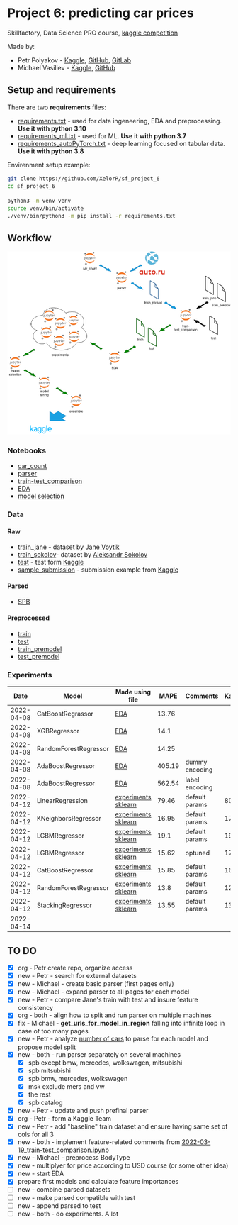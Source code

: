 # Project 6: predicting car prices

Skillfactory, Data Science PRO course, [kaggle competition](https://www.kaggle.com/c/sf-dst-car-price-prediction)

Made by:

- Petr Polyakov - [Kaggle](https://www.kaggle.com/xelorrelin), [GitHub](https://github.com/XelorR), [GitLab](https://gitlab.com/XelorR)
- Michael Vasiliev - [Kaggle](https://www.kaggle.com/michaelvasiliev), [GitHub](https://github.com/MichaelDockers)

## Setup and requirements

There are two **requirements** files:

- [requirements.txt](requirements.txt) - used for data ingeneering, EDA and preprocessing. **Use it with python 3.10**
- [requirements_ml.txt](requirements_ml.txt) - used for ML. **Use it with python 3.7**
- [requirements_autoPyTorch.txt](requirements_autoPyTorch.txt) - deep learning focused on tabular data. **Use it with python 3.8**

Envirenment setup example:

```bash
git clone https://github.com/XelorR/sf_project_6
cd sf_project_6

python3 -m venv venv
source venv/bin/activate
./venv/bin/python3 -m pip install -r requirements.txt
```

## Workflow

![](flow.drawio.png)

### Notebooks

- [car_count](20220327_model_counts.ipynb)
- [parser](UsedCars_Project_Module_6_parser_20220401.ipynb)
- [train-test_comparison](2022-04-02_train-test_comparison.ipynb)
- [EDA](2022-03-31_train-test_EDA.ipynb)
- [model selection](2022-04-11_experiments_pycaret_preprocessing_and_model_selection.ipynb)

### Data

#### Raw

- [train_jane](data/train_df_full_part1.pkl.zip) - dataset by [Jane Voytik](https://www.kaggle.com/datasets/eugeniavoytik/final-car-price-prediction-df-parsed-sep-2021)
- [train_sokolov](data/all_auto_ru_09_09_2020.pkl.zip)- dataset by [Aleksandr Sokolov](https://www.kaggle.com/datasets/sokolovaleks/parsing-all-moscow-auto-ru-09-09-2020)
- [test](data/test.pkl.zip) - test form [Kaggle](https://www.kaggle.com/c/sf-dst-car-price-prediction)
- [sample_submission](data/sample_submission.csv) - submission example from [Kaggle](https://www.kaggle.com/c/sf-dst-car-price-prediction)

#### Parsed

- [SPB](20220401_spb_parsed_data.pkl.zip)

#### Preprocessed

- [train](data/2022-04-06_train_preprocessed.pkl.zip)
- [test](data/2022-04-06_test_preprocessed.pkl.zip)
- [train_premodel](data/2022-04-08_train_pre-model.parquet)
- [test_premodel](data/2022-04-08_test_pre-model.parquet)


### Experiments

| Date       | Model                 | Made using file                                             | MAPE   | Comments       | Kaggle |
|------------|-----------------------|-------------------------------------------------------------|--------|----------------|--------|
| 2022-04-08 | CatBoostRegrassor     | [EDA](2022-03-31_train-test_EDA.ipynb)                      | 13.76  |                |        |
| 2022-04-08 | XGBRegressor          | [EDA](2022-03-31_train-test_EDA.ipynb)                      | 14.1   |                |        |
| 2022-04-08 | RandomForestRegressor | [EDA](2022-03-31_train-test_EDA.ipynb)                      | 14.25  |                |        |
| 2022-04-08 | AdaBoostRegressor     | [EDA](2022-03-31_train-test_EDA.ipynb)                      | 405.19 | dummy encoding |        |
| 2022-04-08 | AdaBoostRegressor     | [EDA](2022-03-31_train-test_EDA.ipynb)                      | 562.54 | label encoding |        |
| 2022-04-12 | LinearRegression      | [experiments sklearn](2022-04-12_experiments-sklearn.ipynb) | 79.46  | default params | 80.53  |
| 2022-04-12 | KNeighborsRegressor   | [experiments sklearn](2022-04-12_experiments-sklearn.ipynb) | 16.95  | default params | 17.75  |
| 2022-04-12 | LGBMRegressor         | [experiments sklearn](2022-04-12_experiments-sklearn.ipynb) | 19.1   | default params | 19.8   |
| 2022-04-12 | LGBMRegressor         | [experiments sklearn](2022-04-12_experiments-sklearn.ipynb) | 15.62  | optuned        | 17.44  |
| 2022-04-12 | CatBoostRegressor     | [experiments sklearn](2022-04-12_experiments-sklearn.ipynb) | 15.85  | default params | 16.5   |
| 2022-04-12 | RandomForestRegressor | [experiments sklearn](2022-04-12_experiments-sklearn.ipynb) | 13.8   | default params | 12.6   |
| 2022-04-12 | StackingRegressor     | [experiments sklearn](2022-04-12_experiments-sklearn.ipynb) | 13.55  | default params | 13.25  |
| 2022-04-14 | 


## TO DO

- [x] org - Petr create repo, organize access
- [x] new - Petr - search for external datasets
- [x] new - Michael - create basic parser (first pages only)
- [x] new - Michael - expand parser to all pages for each model
- [x] new - Petr - compare Jane's train with test and insure feature consistency
- [x] org - both - align how to split and run parser on multiple machines 
- [x] fix - Michael - **get_urls_for_model_in_region** falling into infinite loop in case of too many pages
- [x] new - Petr - analyze [number of cars](20220327_model_counts.ipynb) to parse for each model and propose model split
- [x] new - both - run parser separately on several machines
    - [x] spb except bmw, mercedes, wolkswagen, mitsubishi
    - [x] spb mitsubishi
    - [x] spb bmw, mercedes, wolkswagen
    - [x] msk exclude mers and vw
    - [x] the rest
    - [x] spb catalog
- [x] new - Petr - update and push prefinal parser 
- [x] org - Petr - form a Kaggle Team
- [x] new - Petr - add "baseline" train dataset and ensure having same set of cols for all 3
- [x] new - both - implement feature-related comments from [2022-03-19_train-test_comparison.ipynb](2022-03-19_train-test_comparison.ipynb)
- [x] new - Michael - preprocess BodyType
- [x] new - multiplyer for price according to USD course (or some other idea)
- [x] new - start EDA
- [x] prepare first models and calculate feature importances
- [ ] new - combine parsed datasets
- [ ] new - make parsed compatible with test
- [ ] new - append parsed to test
- [ ] new - both - do experiments. A lot
